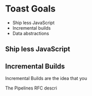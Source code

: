# Toast Goals

- Ship less JavaScript
- Incremental builds
- Data abstractions

## Ship less JavaScript

## Incremental Builds

Incremental Builds are the idea that you

The Pipelines RFC descri
